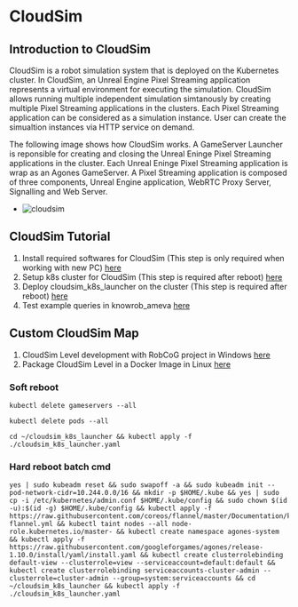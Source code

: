 # CloudSim

## Introduction to CloudSim

CloudSim is a robot simulation system that is deployed on the Kubernetes cluster. In CloudSim, an Unreal Engine Pixel Streaming application represents a virtual environment for executing the simulation. CloudSim allows running multiple independent simulation simtanously by creating multiple Pixel Streaming applications in the clusters. Each Pixel Streaming application can be considered as a simulation instance. User can create the simualtion instances via HTTP service on demand.

The following image shows how CloudSim works. A GameServer Launcher is reponsible for creating and closing the Unreal Eninge Pixel Streaming applications in the cluster. Each Unreal Eninge Pixel Streaming application is wrap as an Agones GameServer. A Pixel Streaming application is composed of three components, Unreal Engine application, WebRTC Proxy Server,  Signalling and Web Server.

- ![cloudsim](/Users/lanxiaojun/Desktop/RobCoG/Documentation/Img/CloudSim.jpg)



## CloudSim Tutorial

1. Install required softwares for CloudSim (This step is only required when working with new PC) [here](./CloudSim_Installation.md)
2. Setup k8s cluster for CloudSim (This step is required after reboot) [here](./CloudSim_k8sSetup.md)
3. Deploy cloudsim_k8s_launcher on the cluster (This step is required after reboot) [here](./CloudSim_k8sLauncher.md)
4. Test example queries in knowrob_ameva [here](./CloudSim_TestQueries.md)



## Custom CloudSim Map

1. CloudSim Level development with RobCoG project in Windows [here](./CustomCSMap_Development.md)
2. Package CloudSim Level in a Docker Image in Linux [here](./CustomCSMap_Package.md)

### Soft reboot

`kubectl delete gameservers --all`

`kubectl delete pods --all`

`cd ~/cloudsim_k8s_launcher && kubectl apply -f ./cloudsim_k8s_launcher.yaml`

### Hard reboot batch cmd

```
yes | sudo kubeadm reset && sudo swapoff -a && sudo kubeadm init --pod-network-cidr=10.244.0.0/16 && mkdir -p $HOME/.kube && yes | sudo cp -i /etc/kubernetes/admin.conf $HOME/.kube/config && sudo chown $(id -u):$(id -g) $HOME/.kube/config && kubectl apply -f https://raw.githubusercontent.com/coreos/flannel/master/Documentation/kube-flannel.yml && kubectl taint nodes --all node-role.kubernetes.io/master- && kubectl create namespace agones-system && kubectl apply -f https://raw.githubusercontent.com/googleforgames/agones/release-1.10.0/install/yaml/install.yaml && kubectl create clusterrolebinding default-view --clusterrole=view --serviceaccount=default:default && kubectl create clusterrolebinding serviceaccounts-cluster-admin --clusterrole=cluster-admin --group=system:serviceaccounts && cd ~/cloudsim_k8s_launcher && kubectl apply -f ./cloudsim_k8s_launcher.yaml
```
